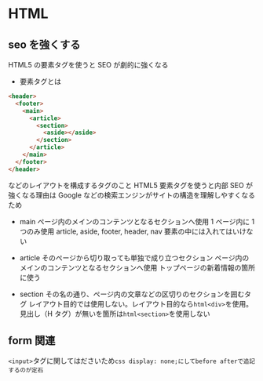 # HTML

## seo を強くする

HTML5 の要素タグを使うと SEO が劇的に強くなる

- 要素タグとは

```html
<header>
  <footer>
    <main>
      <article>
        <section>
          <aside></aside>
        </section>
      </article>
    </main>
  </footer>
</header>
```

などのレイアウトを構成するタグのこと
HTML5 要素タグを使うと内部 SEO が強くなる理由は Google などの検索エンジンがサイトの構造を理解しやすくなるため

- main
  ページ内のメインのコンテンツとなるセクションへ使用
  1 ページ内に 1 つのみ使用
  article, aside, footer, header, nav 要素の中には入れてはいけない

- article
  そのページから切り取っても単独で成り立つセクション
  ページ内のメインのコンテンツとなるセクションへ使用
  トップページの新着情報の箇所に使う

- section
  その名の通り、ページ内の文章などの区切りのセクションを囲むタグ
  レイアウト目的では使用しない。レイアウト目的なら`html<div>`を使用。
  見出し（H タグ）が無いを箇所は`html<section>`を使用しない

## form 関連

`<input>`タグに関してはださいため`css display: none;にしてbefore afterで追記するのが定石`
